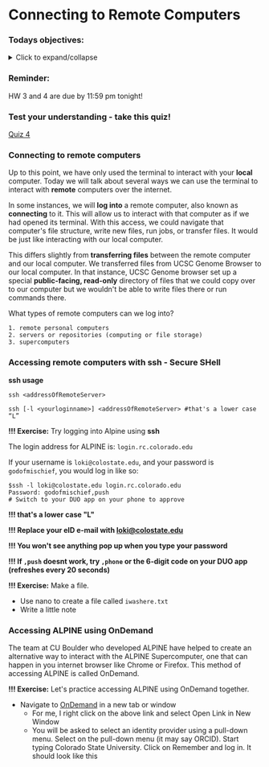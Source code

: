 # Connecting to Remote Computers 

### Todays objectives: 

<details>
  <summary>Click to expand/collapse</summary>

- **Vocabulary**
  - Substitution
  - File extension
  - Shebang
  - Shell scripting
  - Bash scripting
  - Commenting out
  - Variables
  - Values
  - Variable assignment, reassignment, & dereferencing
  - Integers v. floating point numbers

- **Things you should know how to do after this class**
  - Be able to make substitutions within files using `sed` or `tr`
  - Be able to string commands together using pipes and chaining; know
  - the difference between when you would use the two
  - Know the parts of a bash script (shebang, comments, commands)
  - Know that bash scripts either have the extension .sh or no extension
  - Know to comment your code as a best practice
  - Know that you will need to test your code as a best practice
  - Know how to execute a bash script using the command bash
  - Know best practices in the field
    - Stay organized
    - Back up your work
    - Comment your code
    - Test scripts every 1 – 3 lines
    - Make a test file
    - save versions
  - Know that any commands interpreted by the shell from the command line can also be executed in a script
  - Know how to write out echo statements
  - Know how to assign and reassign variables
  - Know how to dereference variables to reveal their associated values
  - Know what constitutes an allowed and good sense name for a variable
  - Capture output of a command as a variable
  - Know some basic math operations

- **Commands covered**
  - `sed`
  - `tr`
  - `; (chaining)`
  - `bash`
  - `echo`
  - `variable=value`
  - `variable=$(command)`
  - `variable=$((math expression))`
  - `$variable`
  - `${variable}`

</details>


### Reminder: 

HW 3 and 4 are due by 11:59 pm tonight!

### Test your understanding - take this quiz!

[Quiz 4](https://forms.gle/kbtffRSixFUx68h69)

### Connecting to remote computers

Up to this point, we have only used the terminal to interact with your **local** computer. Today we will talk about several ways we can use the terminal to interact with **remote** computers over the internet.

In some instances, we will **log into** a remote computer, also known as **connecting** to it. This will allow us to interact with that computer as if we had opened its terminal. With this access, we could navigate that computer's file structure, write new files, run jobs, or transfer files. It would be just like interacting with our local computer.

This differs slightly from **transferring files** between the remote computer and our local computer. We transferred files from UCSC Genome Browser to our local computer. In that instance, UCSC Genome browser set up a special **public-facing, read-only** directory of files that we could copy over to our computer but we wouldn't be able to write files there or run commands there.

What types of remote computers can we log into?

```
1. remote personal computers
2. servers or repositories (computing or file storage)
3. supercomputers
```

### Accessing remote computers with ssh - Secure SHell

**ssh usage**

```
ssh <addressOfRemoteServer>

ssh [-l <yourloginname>] <addressOfRemoteServer> #that's a lower case “L”
```

**!!! Exercise:** Try logging into Alpine using **ssh** 

The login address for ALPINE is: `login.rc.colorado.edu`

If your username is `loki@colostate.edu`, and your password is `godofmischief`, you would log in like so:

```
$ssh -l loki@colostate.edu login.rc.colorado.edu
Password: godofmischief,push
# Switch to your DUO app on your phone to approve
```

**!!! that's a lower case "L"**

**!!! Replace your eID e-mail with loki@colostate.edu**

**!!! You won't see anything pop up when you type your password**

**!!! If `,push` doesnt work, try `,phone` or the 6-digit code on your DUO app (refreshes every 20 seconds)**

**!!! Exercise:** Make a file.
- Use nano to create a file called `iwashere.txt`
- Write a little note

### Accessing ALPINE using OnDemand

The team at CU Boulder who developed ALPINE have helped to create an alternative way to interact with the ALPINE Supercomputer, one that can happen in you internet browser like Chrome or Firefox. This method of accessing ALPINE is called OnDemand.

**!!! Exercise:** Let's practice accessing ALPINE using OnDemand together.

- Navigate to [OnDemand](https://ondemand-rmacc.rc.colorado.edu/pun/sys/dashboard) in a new tab or window
  - For me, I right click on the above link and select Open Link in New Window
  - You will be asked to select an identity provider using a pull-down menu. Select on the pull-down menu (it may say ORCID). Start typing Colorado State University. Click on Remember and log in. It should look like this






